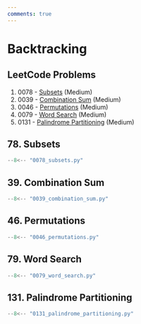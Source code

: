 ```yaml
---
comments: true
---
```


# Backtracking

## LeetCode Problems

1. 0078 - [Subsets](https://leetcode.com/problems/subsets/) (Medium)
2. 0039 - [Combination Sum](https://leetcode.com/problems/combination-sum/) (Medium)
3. 0046 - [Permutations](https://leetcode.com/problems/permutations/) (Medium)
4. 0079 - [Word Search](https://leetcode.com/problems/word-search/) (Medium)
5. 0131 - [Palindrome Partitioning](https://leetcode.com/problems/palindrome-partitioning/) (Medium)

## 78. Subsets

```python
--8<-- "0078_subsets.py"
```

## 39. Combination Sum

```python
--8<-- "0039_combination_sum.py"
```

## 46. Permutations

```python
--8<-- "0046_permutations.py"
```

## 79. Word Search

```python
--8<-- "0079_word_search.py"
```

## 131. Palindrome Partitioning

```python
--8<-- "0131_palindrome_partitioning.py"
```


